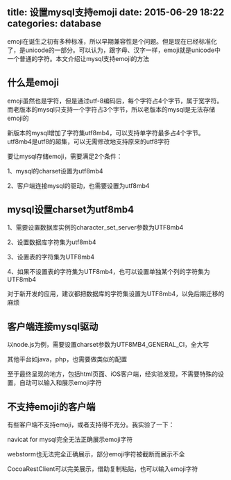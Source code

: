 title: 设置mysql支持emoji
date: 2015-06-29 18:22
categories: database
---
emoji在诞生之初有多种标准，所以早期兼容性是个问题。但是现在已经标准化了，是unicode的一部分。可以认为，跟字母、汉字一样，emoji就是unicode中一个普通的字符。本文介绍让mysql支持emoji的方法
<!--more-->

## 什么是emoji

emoji虽然也是字符，但是通过utf-8编码后，每个字符占4个字节，属于宽字符。而老版本的mysql只支持一个字符占3个字节，所以老版本的mysql是无法存储emoji的

新版本的mysql增加了字符集utf8mb4，可以支持单字符最多占4个字节。utf8mb4是utf8的超集，可以无需修改地支持原来的utf8字符

要让mysql存储emoji，需要满足2个条件：

1、mysql的charset设置为utf8mb4

2、客户端连接mysql的驱动，也需要设置为utf8mb4

## mysql设置charset为utf8mb4

1、需要设置数据库实例的character_set_server参数为UTF8mb4

2、设置数据库字符集为utf8mb4

3、设置表的字符集为UTF8mb4

4、如果不设置表的字符集为UTF8mb4，也可以设置单独某个列的字符集为UTF8mb4

对于新开发的应用，建议都把数据库的字符集设置为UTF8mb4，以免后期迁移的麻烦

## 客户端连接mysql驱动

以node.js为例，需要设置charset参数为UTF8MB4_GENERAL_CI，全大写

其他平台如java，php，也需要做类似的配置

至于最终呈现的地方，包括html页面、iOS客户端，经实验发现，不需要特殊的设置，自动可以输入和展示emoji字符

## 不支持emoji的客户端

有些客户端不支持emoji，或者支持得不充分。我实验了一下：

navicat for mysql完全无法正确展示emoji字符

webstorm也无法完全正确展示，部分emoji字符被截断而展示不全

CocoaRestClient可以完美展示，借助复制粘贴，也可以输入emoji字符